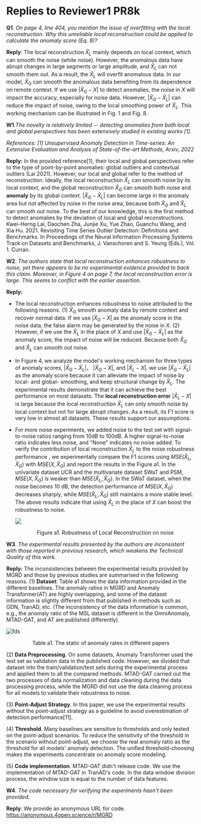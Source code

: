 # Replies to Reviewer1 PR8k

**Q1**. *On page 4, line 404, you mention the issue of overfitting with the local reconstruction. Why this unreliable local reconstruction could be applied to calculate the anomaly score (Eq. 8)?*

**Reply**: The local reconstruction ${\hat{X}}_L$ mainly depends on local context, which can smooth the noise (white noise). However, the anomalous data have abrupt changes in large segments or large amplitude,  and ${\hat{X}}_L$ can not smooth them out. As a result, the  ${\hat{X}}_L$ will overfit anomalous data. In our model, ${\hat{X}}_G$ can smooth the anomalous data benefiting from its dependence on remote context.  If we use  $|{\hat{X}}_G-X|$ to detect anomalies, the noise in $X$ will impact the accuracy, especially for noise data. However,  $|{\hat{X}}_G-\hat{X}_L|$ can reduce the impact of noise, owing to the local smoothing power of $\hat{X}_L$. This working mechanism can be illustrated in Fig. 1 and Fig. 8.

**W1**.*The novelty is relatively limited -- detecting anomalies from both local and global perspectives has been extensively studied in existing works  [1].*

*References: [1] Unsupervised Anomaly Detection in Time-series: An Extensive Evaluation and Analysis of State-of-the-art Methods, Arxiv, 2022*

**Reply:** In the provided reference[1], their local and global perspectives refer to the type of point-by-point anomalies: global outliers and contextual outliers (Lai 2021). However, our local and global refer to the method of reconstruction. Ideally, the local reconstruction $\hat{X}_L$ can smooth noise by its local context, and the global reconstruction $\hat{X}_G$ can smooth both noise and **anomaly** by its global context. $|\hat{X}_G -\hat{X}_L |$ can become large in the anomaly area but not affected by noise in the noise area, because both $\hat{X}_G$ and $\hat{X}_L$ can smooth out noise. To the best of our knowledge, this is the first method to detect anomalies by the deviation of local and global reconstructions.
Kwei-Herng Lai, Daochen Zha, Junjie Xu, Yue Zhao, Guanchu Wang, and Xia Hu. 2021. Revisiting Time Series Outlier Detection: Definitions and Benchmarks. In Proceedings of the Neural Information Processing Systems Track on Datasets and Benchmarks, J. Vanschoren and S. Yeung (Eds.), Vol. 1. Curran.

**W2**. *The authors state that local reconstruction enhances robustness to noise, yet there appears to be no experimental evidence provided to back this claim. Moreover, in Figure 4 on page 7, the local reconstruction  error is large. This seems to conflict with the earlier assertion.*

**Reply:** 

- The local reconstruction enhances robustness to noise attributed to the following reasons. (1) $\hat{X}_G$ smooth anomaly data by remote context and recover normal data. If we use $|\hat{X}_G-X|$ as the anomaly score in the noise data, the false alarm may be generated by the noise in $X$. (2) However, if we use the $\hat{X}_L$ in the place of $X$ and use  $|\hat{X}_G-\hat{X}_L|$ as the anomaly score, the impact of noise will be reduced. Because both $\hat{X}_G$ and $\hat{X}_L$ can smooth out noise.  

- In Figure 4, we analyze the model's working mechanism for three types of anomaly scores, $|\hat{X}_G-\hat{X}_L|$， $|\hat{X}_G-X|$, and $|\hat{X}_L-X|$.  we use $|\hat{X}_G-\hat{X}_L|$  as the anomaly score because it can alleviate the impact of noise by local- and global- smoothing, and keep structural change by $\hat{X}_L$. The experimental results demonstrate that it can achieve the best performance on most datasets.   The **local reconstruction error** $|\hat{X}_L-X|$ is large because the local reconstruction $\hat{X}_L$ can only smooth noise by local context but not for large abrupt changes. As a result, its F1 score is very low in almost all datasets.  These results support our assumptions. 

- For more noise experiments, we added noise to the test set with signal-to-noise ratios ranging from 10dB to 100dB.  A higher signal-to-noise ratio indicates less noise, and "None" indicates no noise added. To verify the contribution of local reconstruction ${\hat{X}}_L$ to the noise robustness performance , we experimentally compare the F1 scores using $MSE\left({\hat{X}}_L,{\hat{X}}_G\right)$ with  $MSE\left(X,{\hat{X}}_G\right)$ and report the results in the Figure a1. In the univariate dataset UCR and the multivariate dataset SWaT and PSM, $MSE\left(X,{\hat{X}}_G\right)$ is weaker than $MSE\left({\hat{X}}_L,{\hat{X}}_G\right)$. In the SWaT dataset, when the noise becomes 10 dB, the detection performance of $MSE\left(X,{\hat{X}}_G\right)$ decreases sharply, while $MSE\left({\hat{X}}_L,{\hat{X}}_G\right)$ still maintains a more stable level. The above results indicate that using $\hat{X}_L$ in the place of $X$ can boost the robustness to noise.

  ![](https://anonymous.4open.science/api/repo/MGRD/file/picture/R1-1.jpg)
  
  <div style='text-align:center'>Figure a1. Robustness of Local Reconstruction on noise </div>

**W3**. *The experimental results presented by the authors are inconsistent with  those reported in previous research, which weakens the Technical Quality of this work.*

**Reply:** The inconsistencies between the experimental results provided by MGRD and those by previous studies are summarised in the following reasons.
(1) **Dataset**: Table a1 shows the data information provided in the different baselines. The anomaly ratios in MGRD and Anomaly Transformer(AT) are highly overlapping, and some of the dataset information is slightly different from that published in methods such as GDN, TranAD, etc. (The inconsistency of the data information is common, e.g., the anomaly ratio of the MSL dataset is different in the OmniAnomaly, MTAD-GAT, and AT are published differently). 

![fds](https://anonymous.4open.science/r/MGRD/picture/R1-3.jpg )

<div style='text-align:center'>Table a1. The static of anomaly rates in different papers</div>

(2) **Data Preprocessing.** On some datasets, Anomaly Transformer used the test set as validation data in the published code. However, we divided that dataset into the train/validation/test sets during the experimental process and applied them to all the compared methods. MTAD-GAT carried out the two processes of data normalization and data cleaning during the data processing process, while the MGRD did not use the data cleaning process for all models to validate their robustness to noise.

(3) **Point-Adjust Strategy**. In this paper, we use the experimental results without the point-adjust strategy as a guideline to avoid overestimation of detection performance[11].

(4) **Threshold**.  Many baselines are sensitive to thresholds and only tested on the point-adjust scenarios. To reduce the sensitivity of the threshold in the scenario without point-adjust, we choose the real anomaly ratio as the threshold for all models' anomaly detection. The unified threshold-choosing makes the experiments concentrate on anomaly score modeling.  

(5) **Code implementation**. MTAD-GAT didn't release code. We use the implementation of MTAD-GAT in TranAD's code. In the data window division process, the window size is equal to the number of data features.

**W4**. *The code necessary for verifying the experiments hasn't been provided.*

**Reply**:  We provide an anonymous URL for code. https://anonymous.4open.science/r/MGRD 



